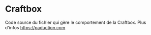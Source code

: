 # Craftbox
Code source du fichier qui gère le comportement de la Craftbox. Plus d'infos https://paduction.com 
